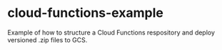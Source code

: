# cloud-functions-example

Example of how to structure a Cloud Functions respository and deploy versioned .zip files to GCS.
